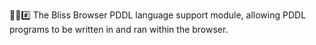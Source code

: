🌳️🌐️#️⃣️ The Bliss Browser PDDL language support module, allowing PDDL programs to be written in and ran within the browser.
